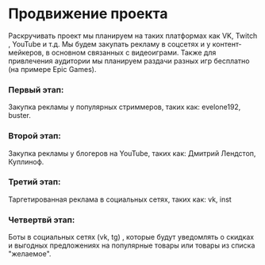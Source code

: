 # Продвижение проекта 
Раскручивать проект мы планируем на таких платформах как VK, Twitch , YouTube и т.д. Мы будем закупать рекламу в соцсетях и у контент-мейкеров, в основном связанных с видеоиграми. Также для привлечения аудитории мы планируем раздачи разных игр бесплатно (на примере Epic Games).

### Первый этап:
Закупка рекламы у популярных стриммеров, таких как: evelone192, buster.

### Второй этап:
Закупка рекламы у блогеров на YouTube, таких как: Дмитрий Лендстоп, Куплиноф.

### Третий этап:
Таргетированная реклама в социальных сетях, таких как: vk, inst

### Четвертвй этап:
Боты в социальных сетях (vk, tg) , которые будут уведомлять о скидках и выгодных предложениях на популярные товары или товары из списка "желаемое".



